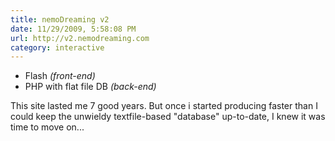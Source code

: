 ```yaml
---
title: nemoDreaming v2
date: 11/29/2009, 5:58:08 PM
url: http://v2.nemodreaming.com
category: interactive
---
```


<!-- TODO: move to front-matter: -->

- Flash _(front-end)_
- PHP with flat file DB _(back-end)_

This site lasted me 7 good years. But once i started producing faster than I could keep the unwieldy textfile-based "database" up-to-date, I knew it was time to move on...
